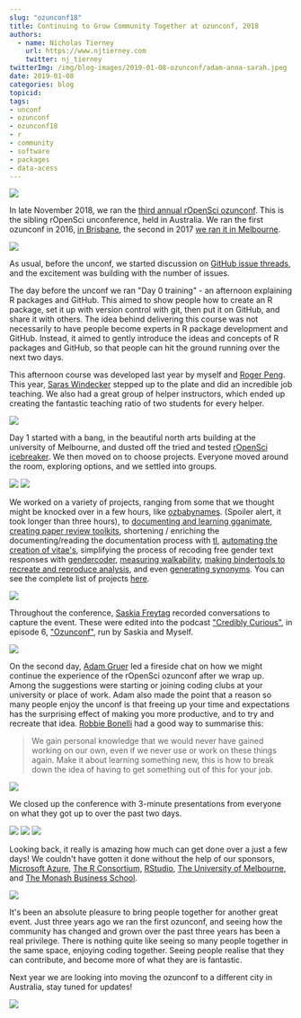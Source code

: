 ```yaml
---
slug: "ozunconf18"
title: Continuing to Grow Community Together at ozunconf, 2018
authors:
  - name: Nicholas Tierney
    url: https://www.njtierney.com
    twitter: nj_tierney
twitterImg: /img/blog-images/2019-01-08-ozunconf/adam-anna-sarah.jpeg
date: 2019-01-08
categories: blog
topicid: 
tags:
- unconf
- ozunconf
- ozunconf18
- r
- community
- software
- packages
- data-acess
---
```


![](/img/blog-images/2019-01-08-ozunconf/melb-logo.png)

In late November 2018, we ran the [third annual rOpenSci ozunconf](http://ozunconf18.ropensci.org). This is the sibling rOpenSci unconference, held in Australia. We ran the first ozunconf in 2016, [in Brisbane](ropensci.org/blog/2016/06/16/au-unconf), the second in 2017 [we ran it in Melbourne](ropensci.org/blog/2017/10/31/ozunconf2017).

![](/img/blog-images/2019-01-08-ozunconf/adam-anna-sarah.jpeg)

As usual, before the unconf, we started discussion on [GitHub issue threads](https://github.com/ropensci/ozunconf18/issues), 
and the excitement was building with the number of issues.

The day before the unconf we ran "Day 0 training" - an afternoon explaining R packages and GitHub. This aimed to show people how to create an R package, set it up with version control with git, then put it on GitHub, and share it with others. The idea behind delivering this course was not necessarily to have people become experts in R package development and GitHub. Instead, it aimed to gently introduce the ideas and concepts of R packages and GitHub, so that people can hit the ground running over the next two days.

This afternoon course was developed last year by myself and [Roger Peng](https://twitter.com/rdpeng). This year, [Saras Windecker](https://twitter.com/smwindecker) stepped up to the plate and did an incredible job teaching. We also had a great group of helper instructors, which ended up creating the fantastic teaching ratio of two students for every helper.

![](/img/blog-images/2019-01-08-ozunconf/saras-felix-miles.jpeg)

Day 1 started with a bang, in the beautiful north arts building at the university of Melbourne, and dusted off the tried and tested [rOpenSci icebreaker](https://ropensci.org/blog/2018/11/01/icebreaker/). We then moved on to choose projects. Everyone moved around the room, exploring options, and we settled into groups.

![](/img/blog-images/2019-01-08-ozunconf/amy-thomas-mark-nick-laura-mike.jpeg)
![](/img/blog-images/2019-01-08-ozunconf/anna-saskia-robbie.jpeg)

We worked on a variety of projects, ranging from some that we thought might be knocked over in a few hours, like [ozbabynames](https://github.com/ropenscilabs/ozbabynames). (Spoiler alert, it took longer than three hours), to [documenting and learning gganimate](https://github.com/ropenscilabs/learngganimate), [creating paper review toolkits](https://github.com/ropenscilabs/reviewer), shortening / enriching the documenting/reading the documentation process with [tl](https://github.com/ropenscilabs/tl), [automating the creation of vitae's](https://github.com/ropenscilabs/vitae), simplifying the process of recoding free gender text responses with [gendercoder](https://github.com/ropenscilabs/gendercoder), [measuring walkability](https://github.com/ropenscilabs/rwalkable), [making bindertools to recreate and reproduce analysis](https://github.com/ropenscilabs/bindertools), and even [generating synonyms](https://github.com/ropenscilabs/syn). You can see the complete list of projects [here](http://ozunconf18.ropensci.org/projects/).

![](/img/blog-images/2019-01-08-ozunconf/mitch-rob-emi.jpeg)

Throughout the conference, [Saskia Freytag](https://twitter.com/trashystats) recorded conversations to capture the event. These were edited into the podcast ["Credibly Curious"](https://soundcloud.com/crediblycurious), in episode 6, ["Ozunconf"](https://soundcloud.com/crediblycurious/episode-6-oz-unconf), run by Saskia and Myself.

![](/img/blog-images/2019-01-08-ozunconf/jess-saskia.jpeg)

On the second day, [Adam Gruer](https://twitter.com/AdamGruer) led a fireside chat on how we might continue the experience of the rOpenSci ozunconf after we wrap up. Among the suggestions were starting or joining coding clubs at your university or place of work. Adam also made the point that a reason so many people enjoy the unconf is that freeing up your time and expectations has the surprising effect of making you more productive, and to try and recreate that idea. [Robbie Bonelli](https://twitter.com/robbie_bonelli) had a good way to summarise this:

> We gain personal knowledge that we would never have gained working on our own, even if we never use or work on these things again. Make it about learning something new, this is how to break down the idea of having to get something out of this for your job.

![](/img/blog-images/2019-01-08-ozunconf/danielle-robbie.jpeg)

We closed up the conference with 3-minute presentations from everyone on what they got up to over the past two days. 

![](/img/blog-images/2019-01-08-ozunconf/thomas-dan-mathew.jpeg)
![](/img/blog-images/2019-01-08-ozunconf/roni-peggy.jpeg)
![](/img/blog-images/2019-01-08-ozunconf/group-watching-pres.jpeg)

Looking back, it really is amazing how much can get done over a just a few days!  We couldn't have gotten it done without the help of our sponsors, [Microsoft Azure](https://azure.microsoft.com/en-us/), [The R Consortium](https://www.r-consortium.org/), [RStudio](https://rstudio.com), [The University of Melbourne](https://www.unimelb.edu.au/), and [The Monash Business School](https://www.monash.edu/business).

![](/img/blog-images/2019-01-08-ozunconf/saskia.jpeg)

It's been an absolute pleasure to bring people together for another great event. Just three years ago we ran the first ozunconf, and seeing how the community has changed and grown over the past three years has been a real privilege. There is nothing quite like seeing so many people together in the same space, enjoying coding together. Seeing people realise that they can contribute, and become more of what they are is fantastic.

Next year we are looking into moving the ozunconf to a different city in Australia, stay tuned for updates!

![](/img/blog-images/2019-01-08-ozunconf/fun-group-shot.jpeg)

